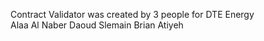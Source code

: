 Contract Validator was created by 3 people for DTE Energy<br>
Alaa Al Naber
Daoud Slemain
Brian Atiyeh
